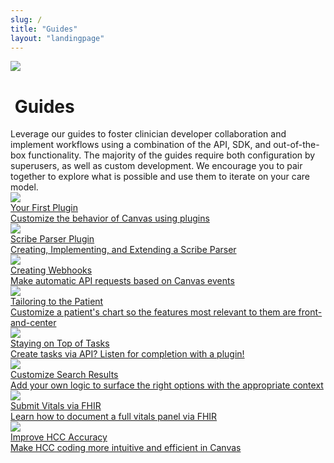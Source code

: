 ```yaml
---
slug: /
title: "Guides"
layout: "landingpage"
---
```


<div class="cardSectionFullWidthContainer">
    <div class="cardSectionInnerContainer">
        <div class="cardTitleContainer">
            <img class="cardTitleIcon" src="{{ "/assets/images/font-awesome/fa-book.svg" | relative_url }}">
            <h1 class="cardSectionH1">&nbsp;Guides</h1>
        </div>
        <div class="cardSectionParagraphGuides">
            <span>Leverage our guides to foster clinician developer collaboration and implement workflows using a combination of the API, SDK, and out-of-the-box functionality. The majority of the guides require both configuration by superusers, as well as custom development. We encourage you to pair together to explore what is possible and use them to iterate on your care model. </span>
        </div>
        <div class="cardWrapper topPaddingSm bottomPaddingSm">
        <a href="/guides/your-first-plugin">
            <div class="cardContainer">
                <img class="cardIcon" src="{{ "/assets/images/icon.svg" | relative_url }}">
                <div class="cardHeading">
                    <span font color = navy >Your First Plugin</span>
                </div>
                <div class="cardBody">
                    Customize the behavior of Canvas using plugins
                </div>
            </div>
        </a>
         <a href="/guides/scribe-ai-parser">
            <div class="cardContainer">
                <img class="cardIcon" src="{{ "/assets/images/icon.svg" | relative_url }}">
                <div class="cardHeading">
                    <span font color = navy >Scribe Parser Plugin</span>
                </div>
                <div class="cardBody">
                    Creating, Implementing, and Extending a Scribe Parser
                </div>
            </div>
        </a>
        <a href="/guides/creating-webhooks-with-the-canvas-sdk">
            <div class="cardContainer">
                <img class="cardIcon" src="{{ "/assets/images/icon.svg" | relative_url }}">
                <div class="cardHeading">
                    <span font color = navy >Creating Webhooks</span>
                </div>
                <div class="cardBody">
                    Make automatic API requests based on Canvas events
                </div>
            </div>
        </a>
        <a href="/guides/tailoring-the-chart-to-the-patient">
            <div class="cardContainer">
                <img class="cardIcon" src="{{ "/assets/images/icon.svg" | relative_url }}">
                <div class="cardHeading">
                    <span font color = navy >Tailoring to the Patient</span>
                </div>
                <div class="cardBody">
                    Customize a patient's chart so the features most relevant to them are front-and-center
                </div>
            </div>
        </a>
        <a href="/guides/staying-on-top-of-tasks">
            <div class="cardContainer">
                <img class="cardIcon" src="{{ "/assets/images/icon.svg" | relative_url }}">
                <div class="cardHeading">
                    <span font color = navy >Staying on Top of Tasks</span>
                </div>
                <div class="cardBody">
                    Create tasks via API? Listen for completion with a plugin!
                </div>
            </div>
        </a>
        <a href="/guides/customize-search-results">
            <div class="cardContainer">
                <img class="cardIcon" src="{{ "/assets/images/icon.svg" | relative_url }}">
                <div class="cardHeading">
                    <span>Customize Search Results</span>
                </div>
                <div class="cardBody">
                   Add your own  logic to surface the right options with the appropriate context
                </div>
            </div>
        </a>
        <a href="/guides/submit-vitals-via-fhir">
            <div class="cardContainer">
                <img class="cardIcon" src="{{ "/assets/images/icon.svg" | relative_url }}">
                <div class="cardHeading">
                    <span>Submit Vitals via FHIR</span>
                </div>
                <div class="cardBody">
                Learn how to document a full vitals panel via FHIR
            </div>
            </div>
        </a>
        <a href="/guides/improve-hcc-coding-accuracy">
            <div class="cardContainer">
                <img class="cardIcon" src="{{ "/assets/images/icon.svg" | relative_url }}">
                <div class="cardHeading">
                    <span>Improve HCC Accuracy</span>
                </div>
                <div class="cardBody">
                Make HCC coding more intuitive and efficient in Canvas
            </div>
            </div>
        </a>
</div>
